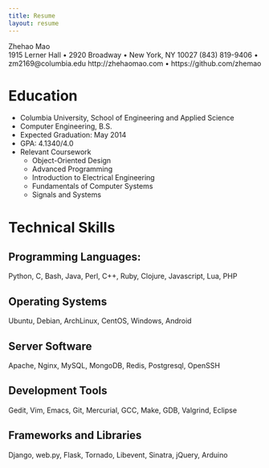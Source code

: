 ```yaml
---
title: Resume
layout: resume 
---
```


<div id="name">Zhehao Mao</div>
<div class="contact-info">
1915 Lerner Hall • 2920 Broadway • New York, NY 10027
(843) 819-9406 • zm2169@columbia.edu
http://zhehaomao.com • https://github.com/zhemao
</div>

# Education 

 * Columbia University, School of Engineering and Applied Science
 * Computer Engineering, B.S.
 * Expected Graduation: May 2014
 * GPA: 4.1340/4.0
 * Relevant Coursework 
   * Object-Oriented Design 
   * Advanced Programming
   * Introduction to Electrical Engineering
   * Fundamentals of Computer Systems
   * Signals and Systems
 
# Technical Skills

## Programming Languages:

Python, C, Bash, Java, Perl, C++, Ruby, Clojure, Javascript, Lua, PHP

## Operating Systems

Ubuntu, Debian, ArchLinux, CentOS, Windows, Android

## Server Software

Apache, Nginx, MySQL, MongoDB, Redis, Postgresql, OpenSSH

## Development Tools

Gedit, Vim, Emacs, Git, Mercurial, GCC, Make, GDB, Valgrind, Eclipse

## Frameworks and Libraries

Django, web.py, Flask, Tornado, Libevent, Sinatra, jQuery, Arduino

